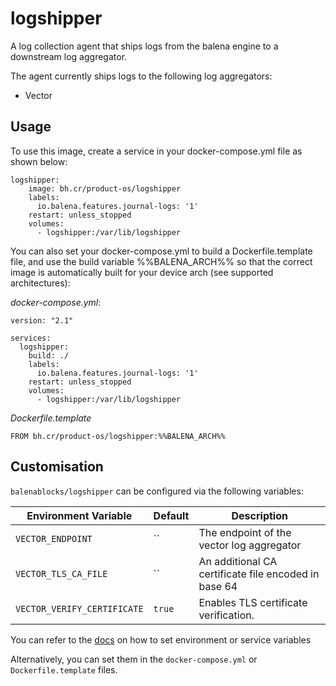 # logshipper

A log collection agent that ships logs from the balena engine
to a downstream log aggregator.

The agent currently ships logs to the following log aggregators:
- Vector


## Usage

To use this image, create a service in your docker-compose.yml file as shown below:
```
logshipper:
    image: bh.cr/product-os/logshipper
    labels:
      io.balena.features.journal-logs: '1'
    restart: unless_stopped
    volumes:
      - logshipper:/var/lib/logshipper
```

You can also set your docker-compose.yml to build a Dockerfile.template file, and use the build variable %%BALENA_ARCH%% so that the correct image is automatically built for your device arch (see supported architectures):


*docker-compose.yml*:
```
version: "2.1"

services:
  logshipper:
    build: ./
    labels:
      io.balena.features.journal-logs: '1'
    restart: unless_stopped
    volumes:
      - logshipper:/var/lib/logshipper
```


*Dockerfile.template*
```
FROM bh.cr/product-os/logshipper:%%BALENA_ARCH%%
```


## Customisation

`balenablocks/logshipper` can be configured via the following variables:

| Environment Variable        | Default| Description                                          |
| --------------------------- | ------ | -----------------------------------------------------|
| `VECTOR_ENDPOINT`           | ``     | The endpoint of the vector log aggregator            |
| `VECTOR_TLS_CA_FILE`        | ``     | An additional CA certificate file encoded in base 64 |
| `VECTOR_VERIFY_CERTIFICATE` | `true` | Enables TLS certificate verification.                |

You can refer to the [docs](https://www.balena.io/docs/learn/manage/serv-vars/#environment-and-service-variables) on how to set environment or service variables

Alternatively, you can set them in the `docker-compose.yml` or `Dockerfile.template` files.
